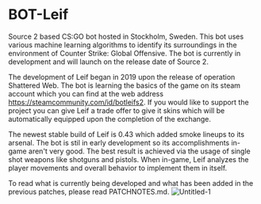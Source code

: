 # BOT-Leif
Source 2 based CS:GO bot hosted in Stockholm, Sweden. This bot uses various machine learning algorithms to identify its surroundings in the environment of Counter Strike: Global Offensive. The bot is currently in development and will launch on the release date of Source 2.

The development of Leif began in 2019 upon the release of operation Shattered Web. The bot is learning the basics of the game on its steam account which you can find at the web address https://steamcommunity.com/id/botleifs2. If you would like to support the project you can give Leif a trade offer to give it skins which will be automatically equipped upon the completion of the exchange.

The newest stable build of Leif is 0.43 which added smoke lineups to its arsenal. The bot is stil in early development so its accomplishments in-game aren't very good. The best result is achieved via the usage of single shot weapons like shotguns and pistols. When in-game, Leif analyzes the player movements and overall behavior to implement them in itself. 

To read what is currently being developed and what has been added in the previous patches, please read PATCHNOTES.md.
![Untitled-1](https://user-images.githubusercontent.com/129680308/229511742-cff1dd96-4d2f-45d8-845b-aa8576d88e0e.jpg)

